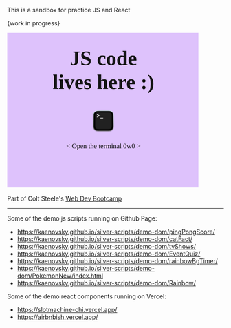 This is a sandbox for practice JS and React

{work in progress}

![](./snapshot.png)

Part of Colt Steele's [Web Dev Bootcamp](https://www.udemy.com/course/the-web-developer-bootcamp)

---

Some of the demo js scripts running on Github Page:

- https://kaenovsky.github.io/silver-scripts/demo-dom/pingPongScore/
- https://kaenovsky.github.io/silver-scripts/demo-dom/catFact/
- https://kaenovsky.github.io/silver-scripts/demo-dom/tvShows/
- https://kaenovsky.github.io/silver-scripts/demo-dom/EventQuiz/
- https://kaenovsky.github.io/silver-scripts/demo-dom/rainbowBgTimer/
- https://kaenovsky.github.io/silver-scripts/demo-dom/PokemonNew/index.html
- https://kaenovsky.github.io/silver-scripts/demo-dom/Rainbow/

Some of the demo react components running on Vercel:

- https://slotmachine-chi.vercel.app/
- https://airbnbish.vercel.app/